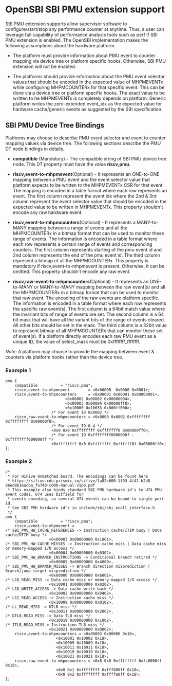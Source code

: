 OpenSBI SBI PMU extension support
==================================
SBI PMU extension supports allow supervisor software to configure/start/stop
any performance counter at anytime. Thus, a user can leverage full
capability of performance analysis tools such as perf if SBI PMU extension is
enabled. The OpenSBI implementation makes the following assumptions about the
hardware platform.

 * The platform must provide information about PMU event to counter mapping
via device tree or platform specific hooks. Otherwise, SBI PMU extension will
not be enabled.

 * The platforms should provide information about the PMU event selector values
that should be encoded in the expected value of MHPMEVENTx while configuring
MHPMCOUNTERx for that specific event. This can be done via a device tree or
platform specific hooks. The exact value to be written to he MHPMEVENTx is
completely depends on platform. Generic platform writes the zero-extended event_idx
as the expected value for hardware cache/generic events as suggested by the SBI
specification.

SBI PMU Device Tree Bindings
----------------------------

Platforms may choose to describe PMU event selector and event to counter mapping
values via device tree. The following sections describe the PMU DT node
bindings in details.

* **compatible** (Mandatory) - The compatible string of SBI PMU device tree node.
This DT property must have the value **riscv,pmu**.

* **riscv,event-to-mhpmevent**(Optional) - It represents an ONE-to-ONE mapping
between a PMU event and the event selector value that platform expects to be
written to the MHPMEVENTx CSR for that event. The mapping is encoded in a
table format where each row represents an event. The first column represent the
event idx where the 2nd & 3rd column represent the event selector value that
should be encoded in the expected value to be written in MHPMEVENTx.
This property shouldn't encode any raw hardware event.

* **riscv,event-to-mhpmcounters**(Optional) - It represents a MANY-to-MANY
mapping between a range of events and all the MHPMCOUNTERx in a bitmap format
that can be used to monitor these range of events. The information is encoded in
a table format where each row represents a certain range of events and
corresponding counters. The first column represents starting of the pmu event id
and 2nd column represents the end of the pmu event id. The third column
represent a bitmap of all the MHPMCOUNTERx. This property is mandatory if
riscv,event-to-mhpmevent is present. Otherwise, it can be omitted. This property
shouldn't encode any raw event.

* **riscv,raw-event-to-mhpmcounters**(Optional) - It represents an ONE-to-MANY
or MANY-to-MANY mapping between the raw event(s) and all the MHPMCOUNTERx in
a bitmap format that can be used to monitor that raw event. The encoding of the
raw events are platform specific. The information is encoded in a table format
where each row represents the specific raw event(s). The first column is a 64bit
match value where the invariant bits of range of events are set. The second
column is a 64 bit mask that will have all the variant bits of the range of
events cleared. All other bits should be set in the mask.
The third column is a 32bit value to represent bitmap of all MHPMCOUNTERx that
can monitor these set of event(s).
If a platform directly encodes each raw PMU event as a unique ID, the value of
select_mask must be 0xffffffff_ffffffff.

*Note:* A platform may choose to provide the mapping between event & counters
via platform hooks rather than the device tree.

### Example 1

```
pmu {
	compatible 			= "riscv,pmu";
	riscv,event-to-mhpmevent 		= <0x0000B  0x0000 0x0001>;
	riscv,event-to-mhpmcounters 	= <0x00001 0x00001 0x00000001>,
						  <0x00002 0x00002 0x00000004>,
						  <0x00003 0x0000A 0x00000ff8>,
						  <0x10000 0x10033 0x000ff000>;
					/* For event ID 0x0002 */
	riscv,raw-event-to-mhpmcounters = <0x0000 0x0002 0xffffffff 0xffffffff 0x00000f8>,
					/* For event ID 0-4 */
					<0x0 0x0 0xffffffff 0xfffffff0 0x00000ff0>,
					/* For event ID 0xffffffff0000000f - 0xffffffff000000ff */
					<0xffffffff 0x0 0xffffffff 0xffffff0f 0x00000ff0>;
};
```

### Example 2

```
/*
 * For HiFive Unmatched board. The encodings can be found here
 * https://sifive.cdn.prismic.io/sifive/1a82e600-1f93-4f41-b2d8-86ed8b16acba_fu740-c000-manual-v1p6.pdf
 * This example also binds standard SBI PMU hardware id's to U74 PMU event codes, U74 uses bitfield for
 * events encoding, so several U74 events can be bound to single perf id.
 * See SBI PMU hardware id's in include/sbi/sbi_ecall_interface.h
 */
pmu {
	compatible 			= "riscv,pmu";
	riscv,event-to-mhpmevent =
/* SBI_PMU_HW_CACHE_REFERENCES -> Instruction cache/ITIM busy | Data cache/DTIM busy */
				   <0x00003 0x00000000 0x1801>,
/* SBI_PMU_HW_CACHE_MISSES -> Instruction cache miss | Data cache miss or memory-mapped I/O access */
				   <0x00004 0x00000000 0x0302>,
/* SBI_PMU_HW_BRANCH_INSTRUCTIONS -> Conditional branch retired */
				   <0x00005 0x00000000 0x4000>,
/* SBI_PMU_HW_BRANCH_MISSES -> Branch direction misprediction | Branch/jump target misprediction */
				   <0x00006 0x00000000 0x6001>,
/* L1D_READ_MISS -> Data cache miss or memory-mapped I/O access */
				   <0x10001 0x00000000 0x0202>,
/* L1D_WRITE_ACCESS -> Data cache write-back */
				   <0x10002 0x00000000 0x0402>,
/* L1I_READ_ACCESS -> Instruction cache miss */
				   <0x10009 0x00000000 0x0102>,
/* LL_READ_MISS -> UTLB miss */
				   <0x10011 0x00000000 0x2002>,
/* DTLB_READ_MISS -> Data TLB miss */
				   <0x10019 0x00000000 0x1002>,
/* ITLB_READ_MISS-> Instruction TLB miss */
				   <0x10021 0x00000000 0x0802>;
	riscv,event-to-mhpmcounters = <0x00003 0x00006 0x18>,
				      <0x10001 0x10002 0x18>,
				      <0x10009 0x10009 0x18>,
				      <0x10011 0x10011 0x18>,
				      <0x10019 0x10019 0x18>,
				      <0x10021 0x10021 0x18>;
	riscv,raw-event-to-mhpmcounters = <0x0 0x0 0xffffffff 0xfc0000ff 0x18>,
					  <0x0 0x1 0xffffffff 0xfff800ff 0x18>,
					  <0x0 0x2 0xffffffff 0xffffe0ff 0x18>;
};
```
